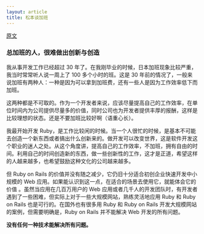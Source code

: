 ```yaml
---
layout: article
title: 松本谈加班
---
```


[原文](https://www.infoq.cn/article/3VAEudwWmwDhLx1LUbmX)


### 总加班的人，很难做出创新与创造

我从事开发工作已经超过 30 年了。在我刚毕业的时候，日本加班现象比较严重，我当时常常听人说一周上了 100 多个小时的班。这是 30 年前的情况了，一般来说加班有两种人：一种是因为可以拿到加班费，还有一些人是因为工作效率低下而加班。

这两种都是不可取的。作为一个开发者来说，应该尽量提高自己的工作效率，在单位时间内为公司提供尽量多的价值，同时公司也为开发者提供丰厚的报酬，这样是比较理想的状态。还是不要加班比较好啊（语重心长）。

我最开始开发 Ruby，是工作比较闲的时候。当一个人很忙的时候，是基本不可能去创造一个新东西或者搞出什么创新来的。做开发可以改变世界，这是软件开发这个职业的迷人之处。从这个角度讲，提高自己的工作效率，不加班，拥有自由的时间。利用自己的时间创造新的东西，做一些创新性的工作，这才是正道，希望这样的人越来越多，也希望鼓励这种文化的公司越来越多。



但 Ruby on Rails 的价值并没有随之减少，它仍旧十分适合初创企业快速开发中小规模的 Web 应用。如果能认识到这一点，在适合的场景去使用它，就能体会它的价值 。虽然当应用在几百万用户的 Web 应用或者几千人的开发团队时，有开发者遇到了一些困难，但实际上对于一些大规模网站，熟练灵活地应用 Ruby 和 Ruby on Rails 也是可行的。在国外也有很多用 Ruby 和 Ruby on Rails 开发大规模网站的案例，但需要明确是，Ruby on Rails 并不能解决 Web 开发的所有问题。


**没有任何一种技术能解决所有问题。**
